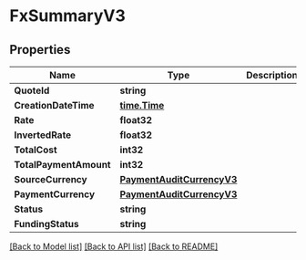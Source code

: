 # FxSummaryV3

## Properties

Name | Type | Description | Notes
------------ | ------------- | ------------- | -------------
**QuoteId** | **string** |  | 
**CreationDateTime** | [**time.Time**](time.Time.md) |  | 
**Rate** | **float32** |  | 
**InvertedRate** | **float32** |  | 
**TotalCost** | **int32** |  | 
**TotalPaymentAmount** | **int32** |  | 
**SourceCurrency** | [**PaymentAuditCurrencyV3**](PaymentAuditCurrencyV3.md) |  | [optional] 
**PaymentCurrency** | [**PaymentAuditCurrencyV3**](PaymentAuditCurrencyV3.md) |  | [optional] 
**Status** | **string** |  | 
**FundingStatus** | **string** |  | 

[[Back to Model list]](../README.md#documentation-for-models) [[Back to API list]](../README.md#documentation-for-api-endpoints) [[Back to README]](../README.md)


